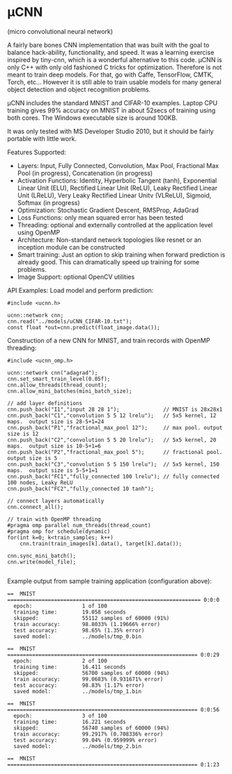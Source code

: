 # μCNN
(micro convolutional neural network)

A fairly bare bones CNN implementation that was built with the goal to balance hack-ability, functionality, and speed.  It was a learning exercise inspired by tiny-cnn, which is a wonderful alternative to this code.  μCNN is only C++ with only old fashioned C tricks for optimization.  Therefore is not meant to train deep models. For that, go with Caffe, TensorFlow, CMTK, Torch, etc…  However it is still able to train usable models for many general object detection and object recognition problems.

μCNN includes the standard MNIST and CIFAR-10 examples. Laptop CPU training  gives 99% accuracy on MNIST in about 52secs of training using both cores. The Windows executable size is around 100KB.

It was only tested with MS Developer Studio 2010, but it should be fairly portable with little work. 

Features Supported:
+ Layers:  Input, Fully Connected, Convolution, Max Pool, Fractional Max Pool (in progress), Concatenation (in progress)
+ Activation Functions: Identity, Hyperbolic Tangent (tanh), Exponential Linear Unit (ELU), Rectified Linear Unit (ReLU), Leaky Rectified Linear Unit (LReLU), Very Leaky Rectified Linear Unitv (VLReLU), Sigmoid, Softmax (in progress)
+ Optimization: Stochastic Gradient Descent, RMSProp, AdaGrad
+ Loss Functions: only mean squared error has been tested
+ Threading: optional and externally controlled at the application level using OpenMP
+ Architecture: Non-standard network topologies like resnet or an inception module can be constructed
+ Smart training: Just an option to skip training when forward prediction is already good. This can dramatically speed up training for some problems. 
+ Image Support: optional OpenCV utilities

API Examples:
Load model and perform prediction:
```
#include <ucnn.h>

ucnn::network cnn; 
cnn.read("../models/uCNN_CIFAR-10.txt");
const float *out=cnn.predict(float_image.data());

```

Construction of a new CNN for MNIST, and train records with OpenMP threading:  
```
#include <ucnn_omp.h>

ucnn::network cnn("adagrad");
cnn.set_smart_train_level(0.05f);
cnn.allow_threads(thread_count);  
cnn.allow_mini_batches(mini_batch_size);
	
// add layer definitions	
cnn.push_back("I1","input 28 28 1");              // MNIST is 28x28x1
cnn.push_back("C1","convolution 5 5 12 lrelu");   // 5x5 kernel, 12 maps.  output size is 28-5+1=24
cnn.push_back("P1","fractional_max_pool 12");     // max pool. output size is 12
cnn.push_back("C2","convolution 5 5 20 lrelu");   // 5x5 kernel, 20 maps.  output size is 10-5+1=6
cnn.push_back("P2","fractional_max_pool 5");      // fractional pool. output size is 5 
cnn.push_back("C3","convolution 5 5 150 lrelu");  // 5x5 kernel, 150 maps.  output size is 5-5+1=1
cnn.push_back("FC1","fully_connected 100 lrelu"); // fully connected 100 nodes, Leaky ReLU 
cnn.push_back("FC2","fully_connected 10 tanh"); 

// connect layers automatically
cnn.connect_all();

// train with OpenMP threading
#pragma omp parallel num_threads(thread_count) 
#pragma omp for schedule(dynamic)
for(int k=0; k<train_samples; k++) 
	cnn.train(train_images[k].data(), target[k].data());

cnn.sync_mini_batch();
cnn.write(model_file);
	
```

Example output from sample training application (configuration above):

```
==  MNIST  ============================================================== 0:0:0
  epoch:                1 of 100
  training time:        19.058 seconds
  skipped:              55112 samples of 60000 (91%)
  train accuracy:       98.8033% (1.19666% error)
  test accuracy:        98.65% (1.35% error)
  saved model:          ../models/tmp_0.bin

==  MNIST  ============================================================= 0:0:29
  epoch:                2 of 100
  training time:        16.411 seconds
  skipped:              56700 samples of 60000 (94%)
  train accuracy:       99.0683% (0.931671% error)
  test accuracy:        98.83% (1.17% error)
  saved model:          ../models/tmp_1.bin

==  MNIST  ============================================================= 0:0:56
  epoch:                3 of 100
  training time:        16.221 seconds
  skipped:              56740 samples of 60000 (94%)
  train accuracy:       99.2917% (0.708336% error)
  test accuracy:        99.04% (0.959999% error)
  saved model:          ../models/tmp_2.bin

==  MNIST  ============================================================= 0:1:23

```
